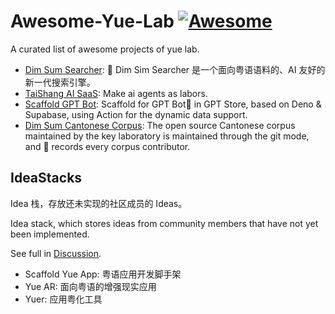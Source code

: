 # Awesome-Yue-Lab [![Awesome](https://cdn.rawgit.com/sindresorhus/awesome/d7305f38d29fed78fa85652e3a63e154dd8e8829/media/badge.svg)](https://github.com/sindresorhus/awesome)

A curated list of awesome projects of yue lab.

* [Dim Sum Searcher](https://github.com/NonceGeek/dim-sum-searcher): 🧪 Dim Sim Searcher 是一个面向粤语语料的、AI 友好的新一代搜索引擎。
* [TaiShang AI SaaS](https://github.com/NonceGeek/tai-shang-micro-ai-saas): Make ai agents as labors.
* [Scaffold GPT Bot](https://github.com/NonceGeek/scaffold-gpt-bot): Scaffold for GPT Bot🤖 in GPT Store, based on Deno & Supabase, using Action for the dynamic data support.
* [Dim Sum Cantonese Corpus](https://github.com/NonceGeek/dim-sum-cantonese-corpus): The open source Cantonese corpus maintained by the key laboratory is maintained through the git mode, and 📝 records every corpus contributor.

## IdeaStacks

Idea 栈，存放还未实现的社区成员的 Ideas。

Idea stack, which stores ideas from community members that have not yet been implemented.

See full in [Discussion](https://github.com/orgs/NonceGeek/discussions/categories/dim-sum-ai-lab-desci).

* Scaffold Yue App: 粤语应用开发脚手架
* Yue AR: 面向粤语的增强现实应用
* Yuer: 应用粤化工具

